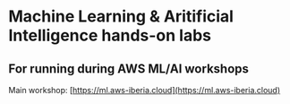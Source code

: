 # Machine Learning & Aritificial Intelligence hands-on labs
## For running during AWS ML/AI workshops

Main workshop: [https://ml.aws-iberia.cloud](https://ml.aws-iberia.cloud)

